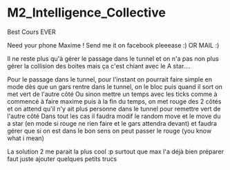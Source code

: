 # M2_Intelligence_Collective

Best Cours EVER

Need your phone Maxime ! Send me it on facebook pleeease :)
OR MAIL :)

Il ne reste plus qu'à gérer le passage dans le tunnel et on n'a pas non plus gérer la collision des boites mais ça c'est chiant avec le A star....

Pour le passage dans le tunnel, pour l'instant on pourrait faire simple en mode dès que un gars rentre dans le tunnel, on le bloc puis quand il sort on met vert de l'autre côté
Ou sinon mettre un temps avec les ticks comme à commencé à faire maxime puis à la fin du temps, on met rouge des 2 côtés et on attend qu'il n'y ait plus personne dans le tunnel pour remettre vert de l'autre côté
Dans tout les cas il faudra modif le random move et le move du a star (en mode si rouge ne rien faire et le gars attendra devant)
et faudra gérer que si on est dans le bon sens on peut passer le rouge (you know what i mean)

La solution 2 me parait la plus cool :p surtout que max l'a déjà bien préparer faut juste ajouter quelques petits trucs
